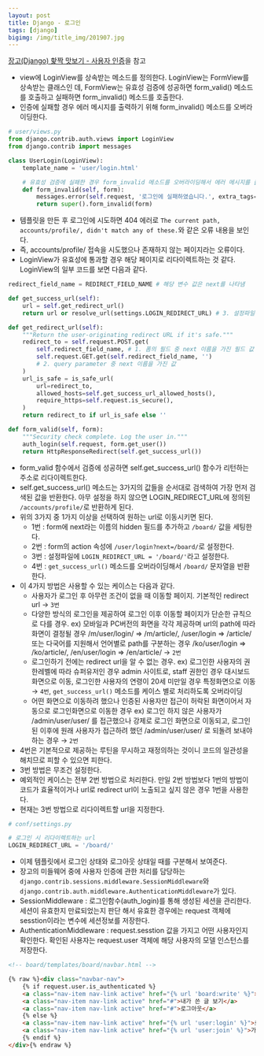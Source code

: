 ```yaml
---
layout: post
title: Django - 로그인
tags: [django]
bigimg: /img/title_img/201907.jpg
---
```


[장고(Django) 핥짝 맛보기 - 사용자 인증](https://swarf00.github.io/2018/12/07/registration.html)을 참고

* view에 LoginView를 상속받는 메소드를 정의한다. LoginView는 FormView를 상속받는 클래스인 데, FormView는 유효성 검증에 성공하면 form_valid() 메소드를 호출하고 실패하면 form_invalid() 메소드를 호출한다.
* 인증에 실패할 경우 에러 메시지를 출력하기 위해 form_invalid() 메소드를 오버라이딩한다.

```python
# user/views.py
from django.contrib.auth.views import LoginView
from django.contrib import messages

class UserLogin(LoginView):
    template_name = 'user/login.html'

    # 유효성 검증에 실패한 경우 form_invalid 메소드를 오버라이딩해서 에러 메시지를 출력
    def form_invalid(self, form):
        messages.error(self.request, '로그인에 실패하였습니다.', extra_tags='danger')
        return super().form_invalid(form)
```

* 템플릿을 만든 후 로그인에 시도하면 404 에러로 `The current path, accounts/profile/, didn't match any of these.`와 같은 오류 내용을 보인다.
* 즉, accounts/profile/ 접속을 시도했으나 존재하지 않는 페이지라는 오류이다.
* LoginView가 유효성에 통과할 경우 해당 페이지로 리다이렉트하는 것 같다. LoginView의 일부 코드를 보면 다음과 같다.

```python
redirect_field_name = REDIRECT_FIELD_NAME # 해당 변수 값은 next를 나타냄

def get_success_url(self):
    url = self.get_redirect_url()
    return url or resolve_url(settings.LOGIN_REDIRECT_URL) # 3. 설정파일에 설정된 LOGIN_REDIRECT_URL 변수에 설정된 값, 기본 값은 /accounts/profile/

def get_redirect_url(self):
    """Return the user-originating redirect URL if it's safe."""
    redirect_to = self.request.POST.get(
        self.redirect_field_name, # 1. 폼의 필드 중 next 이름을 가진 필드 값
        self.request.GET.get(self.redirect_field_name, '')
        # 2. query parameter 중 next 이름을 가진 값
    )
    url_is_safe = is_safe_url(
        url=redirect_to,
        allowed_hosts=self.get_success_url_allowed_hosts(),
        require_https=self.request.is_secure(),
    )
    return redirect_to if url_is_safe else ''

def form_valid(self, form):
    """Security check complete. Log the user in."""
    auth_login(self.request, form.get_user())
    return HttpResponseRedirect(self.get_success_url())
```

* form_valid 함수에서 검증에 성공하면 self.get_success_url() 함수가 리턴하는 주소로 리다이렉트한다.
* self.get_success_url() 메소드는 3가지의 값들을 순서대로 검색하여 가장 먼저 검색된 값을 반환한다. 아무 설정을 하지 않으면 LOGIN_REDIRECT_URL에 정의된 `/accounts/profile/`로 반환하게 된다.
* 위의 3가지 중 1가지 이상을 선택하여 원하는 url로 이동시키면 된다.
    * 1번 : form에 next라는 이름의 hidden 필드를 추가하고 `/board/` 값을 세팅한다.
    * 2번 : form의 action 속성에 `/user/login?next=/board/`로 설정한다.
    * 3번 : 설정파일에 `LOGIN_REDIRECT_URL = '/board/'`라고 설정한다.
    * 4번 : `get_success_url()` 메소드를 오버라이딩해서 `/board/` 문자열을 반환한다.
* 이 4가지 방법은 사용할 수 있는 케이스는 다음과 같다.
    * 사용자가 로그인 후 아무런 조건이 없을 때 이동할 페이지. 기본적인 redirect url → `3번`
    * 다양한 방식의 로그인을 제공하여 로그인 이후 이동할 페이지가 단순한 규칙으로 다를 경우. ex) 모바일과 PC버전의 화면을 각각 제공하며 url의 path에 따라 화면이 결정될 경우 /m/user/login/ => /m/article/, /user/login => /article/ 또는 다국어를 지원해서 언어별로 path를 구분하는 경우 /ko/user/login => /ko/article/, /en/user/login => /en/article/ → `2번`
    * 로그인하기 전에는 redirect url을 알 수 없는 경우. ex) 로그인한 사용자의 권한레벨에 따라 슈퍼유저인 경우 admin 사이트로, staff 권한인 경우 대시보드 화면으로 이동, 로그인한 사용자의 연령이 20세 미만일 경우 특정화면으로 이동 → `4번`, `get_success_url()` 메소드를 케이스 별로 처리하도록 오버라이딩
    * 어떤 화면으로 이동하려 했으나 인증된 사용자만 접근이 허락된 화면이어서 자동으로 로그인화면으로 이동한 경우 ex) 로그인 하지 않은 사용자가 /admin/user/user/ 를 접근했으나 강제로 로그인 화면으로 이동되고, 로그인된 이후에 원래 사용자가 접근하려 했던 /admin/user/user/ 로 되돌려 보내야 하는 경우 → `2번`
* 4번은 기본적으로 제공하는 루틴을 무시하고 재정의하는 것이니 코드의 일관성을 해치므로 피할 수 있으면 피한다. 
* 3번 방법은 무조건 설정한다. 
* 예외적인 케이스는 전부 2번 방법으로 처리한다. 만일 2번 방법보다 1번의 방법이 코드가 효율적이거나 url로 redirect url이 노출되고 싶지 않은 경우 1번을 사용한다.
* 현재는 3번 방법으로 리다이렉트할 url을 지정한다.

```python
# conf/settings.py

# 로그인 시 리다이렉트하는 url
LOGIN_REDIRECT_URL = '/board/'
```

* 이제 템플릿에서 로그인 상태와 로그아웃 상태일 때를 구분해서 보여준다.
* 장고의 미들웨어 중에 사용자 인증에 관한 처리를 담당하는 `django.contrib.sessions.middleware.SessionMiddleware`와 `django.contrib.auth.middleware.AuthenticationMiddleware`가 있다.
* SessionMiddleware : 로그인함수(auth_login)를 통해 생성된 세션을 관리한다. 세션이 유효한지 만료되었는지 판단 해서 유효한 경우에는 request 객체에 sesstion이라는 변수에 세션정보를 저장한다.
* AuthenticationMiddleware : request.sesstion 값을 가지고 어떤 사용자인지 확인한다. 확인된 사용자는 request.user 객체에 해당 사용자의 모델 인스턴스를 저장한다.

```html
<!-- board/templates/board/navbar.html -->

{% raw %}<div class="navbar-nav">
    {% if request.user.is_authenticated %}
    <a class="nav-item nav-link active" href="{% url 'board:write' %}">글 쓰기</a>
    <a class="nav-item nav-link active" href="#">내가 쓴 글 보기</a>
    <a class="nav-item nav-link active" href="#">로그아웃</a>
    {% else %}
    <a class="nav-item nav-link active" href="{% url 'user:login' %}">로그인</a>
    <a class="nav-item nav-link active" href="{% url 'user:join' %}">가입</a>
    {% endif %}
</div>{% endraw %}
```